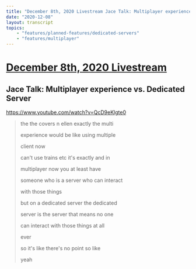 ```yaml
---
title: "December 8th, 2020 Livestream Jace Talk: Multiplayer experience vs. Dedicated Server"
date: "2020-12-08"
layout: transcript
topics:
    - "features/planned-features/dedicated-servers"
    - "features/multiplayer"
---
```

# [December 8th, 2020 Livestream](../2020-12-08.md)
## Jace Talk: Multiplayer experience vs. Dedicated Server
https://www.youtube.com/watch?v=QcD9eKlgte0
> the the covers n ellen exactly the multi
> 
> experience would be like using multiple
> 
> client now
> 
> can't use trains etc it's exactly and in
> 
> multiplayer now you at least have
> 
> someone who is a server who can interact
> 
> with those things
> 
> but on a dedicated server the dedicated
> 
> server is the server that means no one
> 
> can interact with those things at all
> 
> ever
> 
> so it's like there's no point so like
> 
> yeah
> 
